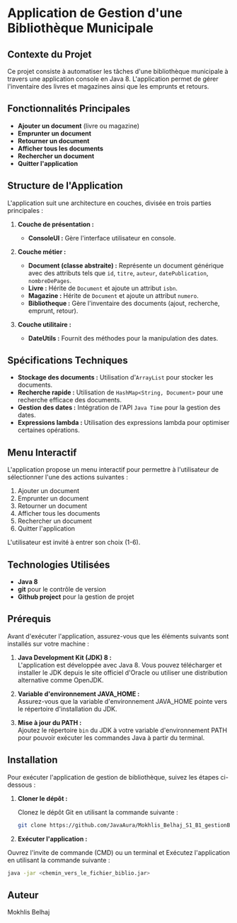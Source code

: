 # Application de Gestion d'une Bibliothèque Municipale

## Contexte du Projet

Ce projet consiste à automatiser les tâches d'une bibliothèque municipale à travers une application console en Java 8. L'application permet de gérer l'inventaire des livres et magazines ainsi que les emprunts et retours.

## Fonctionnalités Principales

- **Ajouter un document** (livre ou magazine)
- **Emprunter un document**
- **Retourner un document**
- **Afficher tous les documents**
- **Rechercher un document**
- **Quitter l'application**

## Structure de l'Application

L'application suit une architecture en couches, divisée en trois parties principales :

1. **Couche de présentation :**
   - **ConsoleUI :** Gère l'interface utilisateur en console.

2. **Couche métier :**
   - **Document (classe abstraite) :** Représente un document générique avec des attributs tels que `id`, `titre`, `auteur`, `datePublication`, `nombreDePages`.
   - **Livre :** Hérite de `Document` et ajoute un attribut `isbn`.
   - **Magazine :** Hérite de `Document` et ajoute un attribut `numero`.
   - **Bibliotheque :** Gère l'inventaire des documents (ajout, recherche, emprunt, retour).

3. **Couche utilitaire :**
   - **DateUtils :** Fournit des méthodes pour la manipulation des dates.

## Spécifications Techniques

- **Stockage des documents :** Utilisation d'`ArrayList` pour stocker les documents.
- **Recherche rapide :** Utilisation de `HashMap<String, Document>` pour une recherche efficace des documents.
- **Gestion des dates :** Intégration de l'API `Java Time` pour la gestion des dates.
- **Expressions lambda :** Utilisation des expressions lambda pour optimiser certaines opérations.

## Menu Interactif

L'application propose un menu interactif pour permettre à l'utilisateur de sélectionner l'une des actions suivantes :

1. Ajouter un document
2. Emprunter un document
3. Retourner un document
4. Afficher tous les documents
5. Rechercher un document
6. Quitter l'application

L'utilisateur est invité à entrer son choix (1-6).



## Technologies Utilisées

- **Java 8**
- **git** pour le contrôle de version
- **Github project** pour la gestion de projet

## Prérequis

Avant d'exécuter l'application, assurez-vous que les éléments suivants sont installés sur votre machine :

1. **Java Development Kit (JDK) 8 :**  
   L'application est développée avec Java 8. Vous pouvez télécharger et installer le JDK depuis le site officiel d'Oracle ou utiliser une distribution alternative comme OpenJDK.

2. **Variable d'environnement JAVA_HOME :**  
   Assurez-vous que la variable d'environnement JAVA_HOME pointe vers le répertoire d'installation du JDK.

3. **Mise à jour du PATH :**  
   Ajoutez le répertoire `bin` du JDK à votre variable d'environnement PATH pour pouvoir exécuter les commandes Java à partir du terminal.


## Installation

Pour exécuter l'application de gestion de bibliothèque, suivez les étapes ci-dessous :

1. **Cloner le dépôt :**

   Clonez le dépôt Git en utilisant la commande suivante :
   ```bash
   git clone https://github.com/JavaAura/Mokhlis_Belhaj_S1_B1_gestionBiblio.git
   ```
2. **Exécuter l'application :**

Ouvrez l'invite de commande (CMD) ou un terminal et Exécutez l'application en utilisant la commande suivante :

```bash
java -jar <chemin_vers_le_fichier_biblio.jar>
```

## Auteur

Mokhlis Belhaj
